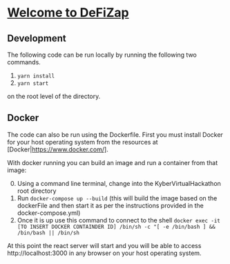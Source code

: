 # [Welcome to DeFiZap](https://defizap.com)

## Development
The following code can be run locally by running the following two commands.

1. `yarn install`
2. `yarn start`

on the root level of the directory.

## Docker 
The code can also be run using the Dockerfile.  First you must install Docker for your host operating system from the resources at [Docker|https://www.docker.com/].

With docker running you can build an image and run a container from that image:

0. Using a command line terminal, change into the KyberVirtualHackathon root directory
1. Run `docker-compose up --build` (this will build the image based on the dockerFile and then start it as per the instructions provided in the docker-compose.yml)
2. Once it is up use this command to connect to the shell `docker exec -it [TO INSERT DOCKER CONTAINDER ID] /bin/sh -c "[ -e /bin/bash ] && /bin/bash || /bin/sh`

At this point the react server will start and you will be able to access http://localhost:3000 in any browser on your host operating system.